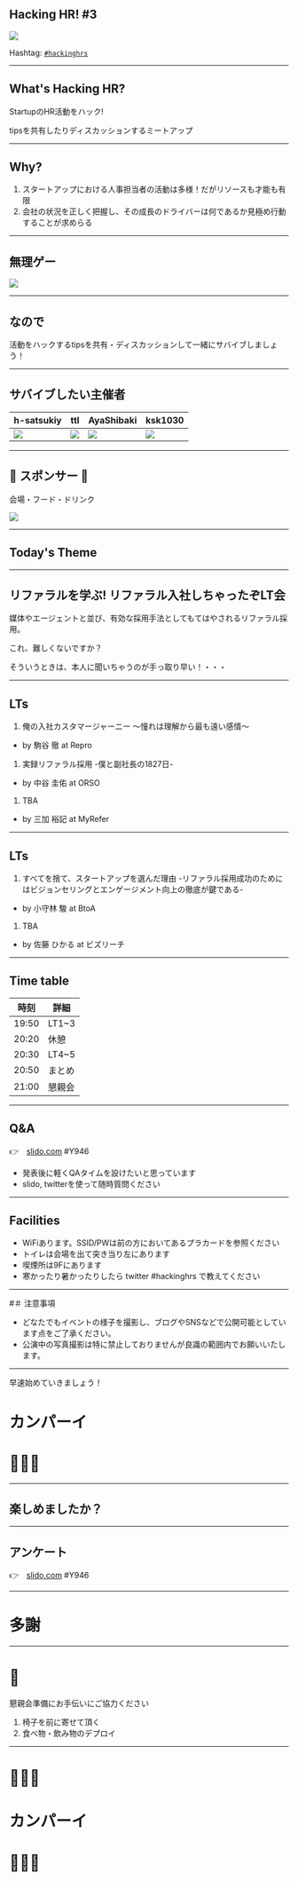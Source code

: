 ## Hacking HR! #3

![](/assets/images/logo-transparent-small.png)

Hashtag: [`#hackinghrs`](https://twitter.com/hashtag/hackinghrs)

---

## What's Hacking HR?

StartupのHR活動をハック!

tipsを共有したりディスカッションするミートアップ

---

## Why?

1. スタートアップにおける人事担当者の活動は多様！だがリソースも才能も有限
1. 会社の状況を正しく把握し、その成長のドライバーは何であるか見極め行動することが求めらる

---

## 無理ゲー

![](/meetups/1/meme-oh-2.png)

---

## なので

活動をハックするtipsを共有・ディスカッションして一緒にサバイブしましょう！

---

## サバイブしたい主催者

h-satsukiy | ttl | AyaShibaki | ksk1030
--- | --- | --- | ---
![](https://avatars2.githubusercontent.com/u/40909062?s=200&v=4) | ![](https://avatars0.githubusercontent.com/u/1057490?s=200&v=4) | ![](https://avatars2.githubusercontent.com/u/42400921?s=200&v=4) | ![](https://avatars0.githubusercontent.com/u/16422265?s=200&v=4)

---

## 🎉 スポンサー 👏

会場・フード・ドリンク

![](/assets/images/sponsers/repro-logo-colored.png)

---

## Today's Theme

---

## リファラルを学ぶ! リファラル入社しちゃったぞLT会

媒体やエージェントと並び、有効な採用手法としてもてはやされるリファラル採用。

これ、難しくないですか？

そういうときは、本人に聞いちゃうのが手っ取り早い！・・・

---

## LTs

1. 俺の入社カスタマージャーニー ～憧れは理解から最も遠い感情～
  - by 駒谷 徹 at Repro

1. 実録リファラル採用 -僕と副社長の1827日-
  - by 中谷 圭佑 at ORSO

1. TBA
  - by 三加 裕記 at MyRefer

---

## LTs  

1. すべてを捨て、スタートアップを選んだ理由 -リファラル採用成功のためにはビジョンセリングとエンゲージメント向上の徹底が鍵である-
  - by 小守林 駿 at BtoA

1. TBA
  - by 佐藤 ひかる at ビズリーチ

---

## Time table

時刻 | 詳細
--- | ---
19:50 | LT1~3
20:20 | 休憩
20:30 | LT4~5
20:50 | まとめ
21:00 | 懇親会

---

## Q&A

👉　[slido.com](https://wall2.sli.do/event/fylegcwl) #Y946

- 発表後に軽くQAタイムを設けたいと思っています
- slido, twitterを使って随時質問ください

---

## Facilities

- WiFiあります。SSID/PWは前の方においてあるプラカードを参照ください
- トイレは会場を出て突き当り左にあります
- 喫煙所は9Fにあります
- 寒かったり暑かったりしたら twitter #hackinghrs で教えてください

---

#＃ 注意事項

- どなたでもイベントの様子を撮影し、ブログやSNSなどで公開可能としています点をご了承ください。
- 公演中の写真撮影は特に禁止しておりませんが良識の範囲内でお願いいたします。

---

早速始めていきましょう！

# カンパーイ
# 🍻🍻🍻

---

## 楽しめましたか？

---

## アンケート

👉　[slido.com](https://wall2.sli.do/event/fylegcwl) #Y946

---

# 多謝

---

# 🙏

懇親会準備にお手伝いにご協力ください

1. 椅子を前に寄せて頂く
1. 食べ物・飲み物のデプロイ

---

# 🍻🍻🍻
# カンパーイ
# 🍻🍻🍻

